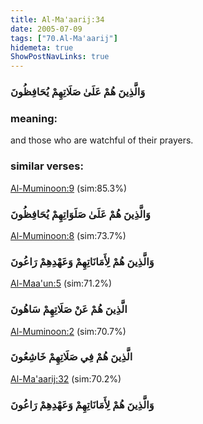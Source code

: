 ```yaml
---
title: Al-Ma'aarij:34
date: 2005-07-09
tags: ["70.Al-Ma'aarij"]
hidemeta: true 
ShowPostNavLinks: true 
---
```

### وَالَّذِينَ هُمْ عَلَىٰ صَلَاتِهِمْ يُحَافِظُونَ
### meaning: 
and those who are watchful of their prayers.
### similar verses: 

[Al-Muminoon:9](/23/9) (sim:85.3%)

### وَالَّذِينَ هُمْ عَلَىٰ صَلَوَاتِهِمْ يُحَافِظُونَ

[Al-Muminoon:8](/23/8) (sim:73.7%)

### وَالَّذِينَ هُمْ لِأَمَانَاتِهِمْ وَعَهْدِهِمْ رَاعُونَ

[Al-Maa'un:5](/107/5) (sim:71.2%)

### الَّذِينَ هُمْ عَنْ صَلَاتِهِمْ سَاهُونَ

[Al-Muminoon:2](/23/2) (sim:70.7%)

### الَّذِينَ هُمْ فِي صَلَاتِهِمْ خَاشِعُونَ

[Al-Ma'aarij:32](/70/32) (sim:70.2%)

### وَالَّذِينَ هُمْ لِأَمَانَاتِهِمْ وَعَهْدِهِمْ رَاعُونَ

